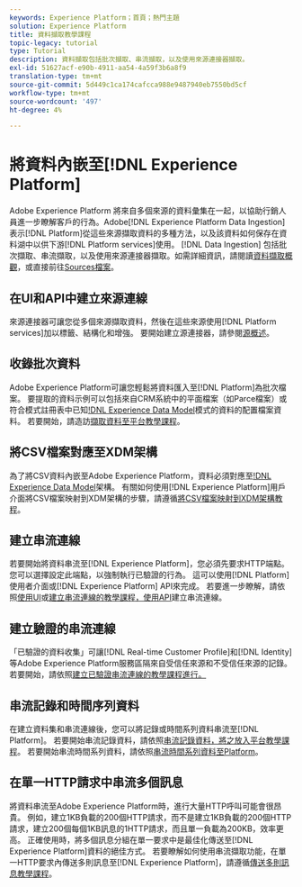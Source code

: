 ```yaml
---
keywords: Experience Platform；首頁；熱門主題
solution: Experience Platform
title: 資料擷取教學課程
topic-legacy: tutorial
type: Tutorial
description: 資料擷取包括批次擷取、串流擷取，以及使用來源連接器擷取。
exl-id: 51627acf-e90b-4911-aa54-4a59f3b6a8f9
translation-type: tm+mt
source-git-commit: 5d449c1ca174cafcca988e9487940eb7550bd5cf
workflow-type: tm+mt
source-wordcount: '497'
ht-degree: 4%

---
```


# 將資料內嵌至[!DNL Experience Platform]

Adobe Experience Platform 將來自多個來源的資料彙集在一起，以協助行銷人員進一步瞭解客戶的行為。Adobe[!DNL Experience Platform Data Ingestion]表示[!DNL Platform]從這些來源擷取資料的多種方法，以及該資料如何保存在資料湖中以供下游[!DNL Platform services]使用。 [!DNL Data Ingestion] 包括批次擷取、串流擷取，以及使用來源連接器擷取。如需詳細資訊，請閱讀[資料擷取概觀](../ingestion/home.md)，或直接前往[Sources檔案](../sources/home.md)。

## 在UI和API中建立來源連線

來源連接器可讓您從多個來源擷取資料，然後在這些來源使用[!DNL Platform services]加以標籤、結構化和增強。 要開始建立源連接器，請參閱[源概述](../sources/home.md)。

## 收錄批次資料

Adobe Experience Platform可讓您輕鬆將資料匯入至[!DNL Platform]為批次檔案。 要提取的資料示例可以包括來自CRM系統中的平面檔案（如Parce檔案）或符合模式註冊表中已知[!DNL Experience Data Model](XDM)模式的資料的配置檔案資料。 若要開始，請造訪[擷取資料至平台教學課程](../ingestion/tutorials/ingest-batch-data.md)。

## 將CSV檔案對應至XDM架構

為了將CSV資料內嵌至Adobe Experience Platform，資料必須對應至[!DNL Experience Data Model](XDM)架構。 有關如何使用[!DNL Experience Platform]用戶介面將CSV檔案映射到XDM架構的步驟，請遵循[將CSV檔案映射到XDM架構教程](../ingestion/tutorials/map-a-csv-file.md)。

## 建立串流連線

若要開始將資料串流至[!DNL Experience Platform]，您必須先要求HTTP端點。 您可以選擇設定此端點，以強制執行已驗證的行為。 這可以使用[!DNL Platform]使用者介面或[!DNL Experience Platform] API來完成。 若要進一步瞭解，請依照[使用UI](../ingestion/tutorials/create-streaming-connection-ui.md)或[建立串流連線的教學課程，使用API](../ingestion/tutorials/create-streaming-connection.md)建立串流連線。

## 建立驗證的串流連線

「已驗證的資料收集」可讓[!DNL Real-time Customer Profile]和[!DNL Identity]等Adobe Experience Platform服務區隔來自受信任來源和不受信任來源的記錄。 若要開始，請依照[建立已驗證串流連線的教學課程進行。](../ingestion/tutorials/create-authenticated-streaming-connection.md)

## 串流記錄和時間序列資料

在建立資料集和串流連線後，您可以將記錄或時間系列資料串流至[!DNL Platform]。 若要開始串流記錄資料，請依照[串流記錄資料，將之放入平台教學課程](../ingestion/tutorials/streaming-record-data.md)。 若要開始串流時間系列資料，請依照[串流時間系列資料至Platform](../ingestion/tutorials/streaming-time-series-data.md)。

## 在單一HTTP請求中串流多個訊息

將資料串流至Adobe Experience Platform時，進行大量HTTP呼叫可能會很昂貴。 例如，建立1KB負載的200個HTTP請求，而不是建立1KB負載的200個HTTP請求，建立200個每個1KB訊息的1HTTP請求，而且單一負載為200KB，效率更高。 正確使用時，將多個訊息分組在單一要求中是最佳化傳送至[!DNL Experience Platform]資料的絕佳方式。 若要瞭解如何使用串流擷取功能，在單一HTTP要求內傳送多則訊息至[!DNL Experience Platform]，請遵循[傳送多則訊息教學課程](../ingestion/tutorials/streaming-multiple-messages.md)。
